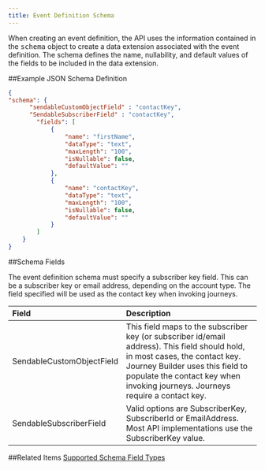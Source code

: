```yaml
---
title: Event Definition Schema
---
```


When creating an event definition, the API uses the information contained in the <samp class="codeph nolang">schema</samp> object to create a data extension associated with the event definition. The schema defines the name, nullability, and default values of the fields to be included in the data extension.

##Example JSON Schema Definition
```json
{
"schema": {
      "sendableCustomObjectField" : "contactKey",
      "SendableSubscriberField" : "contactKey",
        "fields": [
            {
                "name": "firstName",
                "dataType": "text",
                "maxLength": "100",
                "isNullable": false,
                "defaultValue": ""
            },
            {
                "name": "contactKey",
                "dataType": "text",
                "maxLength": "100",
                "isNullable": false,
                "defaultValue": ""
            }
        ]
    }
}
```

##Schema Fields

The event definition schema must specify a subscriber key field. This can be a subscriber key or email address, depending on the account type. The field specified will be used as the contact key when invoking journeys.

<table class="table table-hover">
<thead align="left">
<tr>
<th>Field</th>
<th>Description</th>
</tr>
</thead>
<tbody>
<tr>
<td>SendableCustomObjectField</td>
<td>This field maps to the subscriber key (or subscriber id/email address). This field should hold, in most cases, the contact key. Journey Builder uses this field to populate the contact key when invoking journeys. Journeys require a contact key.</td>
</tr>
<tr>
<td>SendableSubscriberField</td>
<td>Valid options are SubscriberKey, SubscriberId or EmailAddress. Most API implementations use the SubscriberKey value.</td>
</tr>
</tbody>
</table>

##Related Items
[Supported Schema Field Types](https://help.salesforce.com/articleView?id=mc_es_data_extension_data_types.htm&type=5)
